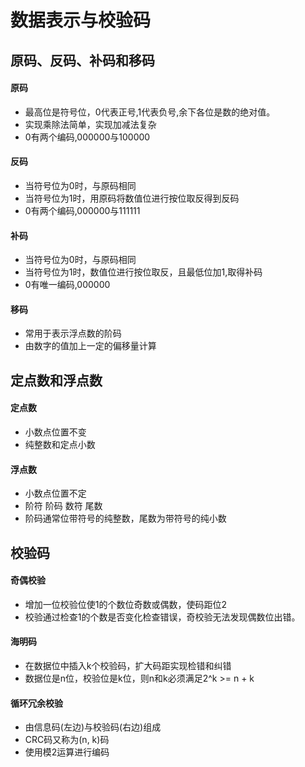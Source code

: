 # 数据表示与校验码
## 原码、反码、补码和移码
#### 原码
- 最高位是符号位，0代表正号,1代表负号,余下各位是数的绝对值。
- 实现乘除法简单，实现加减法复杂
- 0有两个编码,000000与100000
#### 反码
- 当符号位为0时，与原码相同
- 当符号位为1时，用原码将数值位进行按位取反得到反码
- 0有两个编码,000000与111111
#### 补码
- 当符号位为0时，与原码相同
- 当符号位为1时，数值位进行按位取反，且最低位加1,取得补码
- 0有唯一编码,000000
#### 移码
- 常用于表示浮点数的阶码
- 由数字的值加上一定的偏移量计算
## 定点数和浮点数
#### 定点数
- 小数点位置不变
- 纯整数和定点小数
#### 浮点数
- 小数点位置不定 
- 阶符 阶码 数符 尾数
- 阶码通常位带符号的纯整数，尾数为带符号的纯小数
## 校验码
#### 奇偶校验
- 增加一位校验位使1的个数位奇数或偶数，使码距位2
- 校验通过检查1的个数是否变化检查错误，奇校验无法发现偶数位出错。
#### 海明码
- 在数据位中插入k个校验码，扩大码距实现检错和纠错
- 数据位是n位，校验位是k位，则n和k必须满足2^k >= n + k
#### 循环冗余校验
- 由信息码(左边)与校验码(右边)组成
- CRC码又称为(n, k)码
- 使用模2运算进行编码